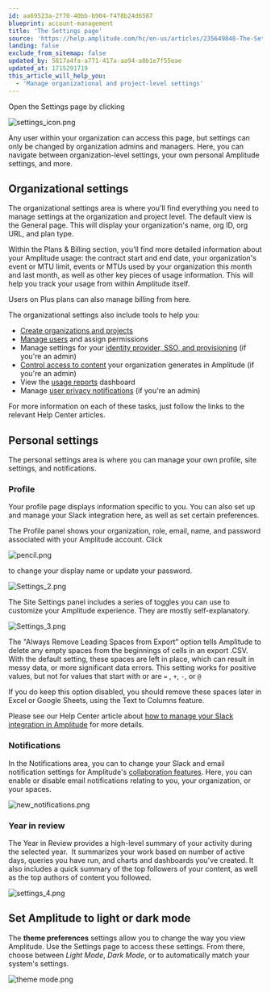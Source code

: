 ```yaml
---
id: aa69523a-2f70-40bb-b904-f478b24d6587
blueprint: account-management
title: 'The Settings page'
source: 'https://help.amplitude.com/hc/en-us/articles/235649848-The-Settings-page'
landing: false
exclude_from_sitemap: false
updated_by: 5817a4fa-a771-417a-aa94-a0b1e7f55eae
updated_at: 1715291719
this_article_will_help_you:
  - 'Manage organizational and project-level settings'
---
```

Open the Settings page by clicking 

![settings_icon.png](/output/img/account-management/settings-icon-png.png) 

Any user within your organization can access this page, but settings can only be changed by organization admins and managers. Here, you can navigate between organization-level settings, your own personal Amplitude settings, and more.

## Organizational settings

The organizational settings area is where you'll find everything you need to manage settings at the organization and project level. The default view is the General page. This will display your organization's name, org ID, org URL, and plan type. 

Within the Plans & Billing section, you’ll find more detailed information about your Amplitude usage: the contract start and end date, your organization's event or MTU limit, events or MTUs used by your organization this month and last month, as well as other key pieces of usage information. This will help you track your usage from within Amplitude itself.

Users on Plus plans can also manage billing from here.

The organizational settings also include tools to help you:

* [Create organizations and projects](/admin/account-management/manage-orgs-projects)
* [Manage users](/admin/account-management/manage-users) and assign permissions
* Manage settings for your [identity provider, SSO, and provisioning](/admin/single-sign-on/sso) (if you're an admin)
* [Control access to content](/analytics/share-external) your organization generates in Amplitude (if you're an admin)
* View the [usage reports](/admin/billing-use/usage-reports) dashboard
* Manage [user privacy notifications](/admin/account-management/manage-notifications) (if you're an admin)

For more information on each of these tasks, just follow the links to the relevant Help Center articles.

## Personal settings

The personal settings area is where you can manage your own profile, site settings, and notifications.

### Profile

Your profile page displays information specific to you. You can also set up and manage your Slack integration here, as well as set certain preferences.

The Profile panel shows your organization, role, email, name, and password associated with your Amplitude account. Click 

![pencil.png](/output/img/account-management/pencil-png.png) 

to change your display name or update your password. 

![Settings_2.png](/output/img/account-management/settings-2-png.png)

The Site Settings panel includes a series of toggles you can use to customize your Amplitude experience. They are mostly self-explanatory.

![Settings_3.png](/output/img/account-management/settings-3-png.png)

The "Always Remove Leading Spaces from Export” option tells Amplitude to delete any empty spaces from the beginnings of cells in an export .CSV. With the default setting, these spaces are left in place, which can result in messy data, or more significant data errors. This setting works for positive values, but not for values that start with or are `=` , `+`, `-`, or `@`

If you do keep this option disabled, you should remove these spaces later in Excel or Google Sheets, using the Text to Columns feature.

Please see our Help Center article about [how to manage your Slack integration in Amplitude](/analytics/integrate-slack) for more details.

### Notifications

In the Notifications area, you can to change your Slack and email notification settings for Amplitude's [collaboration features](/analytics/charts/chart-basics). Here, you can enable or disable email notifications relating to you, your organization, or your spaces.

![new_notifications.png](/output/img/account-management/new-notifications-png.png)

### Year in review

The Year in Review provides a high-level summary of your activity during the selected year.  It summarizes your work based on number of active days, queries you have run, and charts and dashboards you've created. It also includes a quick summary of the top followers of your content, as well as the top authors of content you followed.

![settings_4.png](/output/img/account-management/settings-4-png.png)

## Set Amplitude to light or dark mode

The **theme preferences** settings allow you to change the way you view Amplitude. Use the Settings page to access these settings. From there, choose between *Light Mode*, *Dark Mode*, or to automatically match your system's settings.

![theme mode.png](/output/img/account-management/theme-mode-png.png)